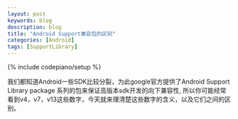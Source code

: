 ```yaml
---
layout: post
keywords: blog
description: blog
title: "Android Support兼容包的区别"
categories: [Android]
tags: [SupportLibrary]
---
```

{% include codepiano/setup %}

我们都知道Android一些SDK比较分裂，为此google官方提供了Android Support Library package 系列的包来保证高版本sdk开发的向下兼容性, 所以你可能经常看到v4，v7，v13这些数字，今天就来理清楚这些数字的含义，以及它们之间的区别。

